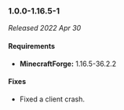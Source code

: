 ### 1.0.0-1.16.5-1

_Released 2022 Apr 30_

#### Requirements
- **MinecraftForge:** 1.16.5-36.2.2

#### Fixes

- Fixed a client crash.